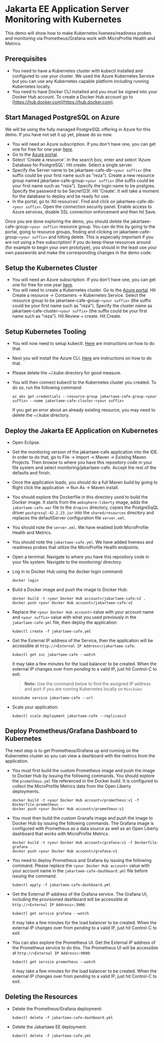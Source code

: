 # Jakarta EE Application Server Monitoring with Kubernetes

This demo will show how to make Kubernetes liveness/readiness probes and monitoring via Prometheus/Grafana work with MicroProfile Health and Metrics.

## Prerequisites

- You need to have a Kubernetes cluster with kubectl installed and configured to use your cluster. We used the Azure Kubernetes Service but you can use any Kubernetes capable platform including running Kubernetes locally.
- You need to have Docker CLI installed and you must be signed into your Docker Hub account. To create a Docker Hub account go to [https://hub.docker.com](https://hub.docker.com).

## Start Managed PostgreSQL on Azure
We will be using the fully managed PostgreSQL offering in Azure for this demo. If you have not set it up yet, please do so now. 

* You will need an Azure subscription. If you don't have one, you can get one for free for one year [here](https://azure.microsoft.com/en-us/free).
* Go to the [Azure portal](http://portal.azure.com).
* Select 'Create a resource'. In the search box, enter and select 'Azure Database for PostgreSQL'. Hit create. Select a single server.
* Specify the Server name to be jakartaee-cafe-db-`<your suffix>` (the suffix could be your first name such as "reza"). Create a new resource group named jakartaee-cafe-group-`<your suffix>` (the suffix could be your first name such as "reza"). Specify the login name to be postgres. Specify the password to be Secret123!. Hit 'Create'. It will take a moment for the database to deploy and be ready for use.
* In the portal, go to 'All resources'. Find and click on jakartaee-cafe-db-`<your suffix>`. Open the connection security panel. Enable access to Azure services, disable SSL connection enforcement and then hit Save.

Once you are done exploring the demo, you should delete the jakartaee-cafe-group-`<your suffix>` resource group. You can do this by going to the portal, going to resource groups, finding and clicking on jakartaee-cafe-group-`<your suffix>` and hitting delete. This is especially important if you are not using a free subscription! If you do keep these resources around (for example to begin your own prototype), you should in the least use your own passwords and make the corresponding changes in the demo code.

## Setup the Kubernetes Cluster
* You will need an Azure subscription. If you don't have one, you can get one for free for one year [here](https://azure.microsoft.com/en-us/free).
* You will need to create a Kubernetes cluster. Go to the [Azure portal](http://portal.azure.com). Hit Create a resource -> Containers -> Kubernetes Service. Select the resource group to be jakartaee-cafe-group-`<your suffix>` (the suffix could be your first name such as "reza"). Specify the cluster name as jakartaee-cafe-cluster-`<your suffix>` (the suffix could be your first name such as "reza"). Hit Review + create. Hit Create.

## Setup Kubernetes Tooling
* You will now need to setup kubectl. [Here](https://kubernetes.io/docs/tasks/tools/install-kubectl/) are instructions on how to do that.
* Next you will install the Azure CLI. [Here](https://docs.microsoft.com/en-us/cli/azure/install-azure-cli?view=azure-cli-latest) are instructions on how to do that.
* Please delete the ~/.kube directory for good measure.
* You will then connect kubectl to the Kubernetes cluster you created. To do so, run the following command:

   ```
   az aks get-credentials --resource-group jakartaee-cafe-group-<your suffix> --name jakartaee-cafe-cluster-<your suffix>
   ```
  If you get an error about an already existing resource, you may need to delete the ~/.kube directory. 

## Deploy the Jakarta EE Application on Kubernetes
* Open Eclipse.
* Get the monitoring version of the jakartaee-cafe application into the IDE. In order to do that, go to File -> Import -> Maven -> Existing Maven Projects. Then browse to where you have this repository code in your file system and select monitoring/jakartaee-cafe. Accept the rest of the defaults and finish.
* Once the application loads, you should do a full Maven build by going to Right click the application -> Run As -> Maven install.
* You should explore the Dockerfile in this directory used to build the Docker image. It starts from the `websphere-liberty` image, adds the `jakartaee-cafe.war` file to the `dropins` directory, copies the PostgreSqQL driver `postgresql-42.2.23.jar` into the `shared/resources` directory and replaces the defaultServer configuration file `server.xml`.
* You should note the `server.xml`. We have enabled both MicroProfile Health and Metrics.
* You should note the `jakartaee-cafe.yml`. We have added liveness and readiness probes that utilize the MicroProfile Health endpoints.
* Open a terminal. Navigate to where you have this repository code in your file system. Navigate to the monitoring/ directory.
* Log in to Docker Hub using the docker login command:
   ```
   docker login
   ```
* Build a Docker image and push the image to Docker Hub:
   ```
   docker build -t <your Docker Hub account>/jakartaee-cafe:v2 .
   docker push <your Docker Hub account>/jakartaee-cafe:v2
   ```
* Replace the `<your Docker Hub account>` value with your account name and `<your suffix>` value with what you used previously in the `jakartaee-cafe.yml` file, then deploy the application:
   ```
   kubectl create -f jakartaee-cafe.yml
   ```

* Get the External IP address of the Service, then the application will be accessible at `http://<External IP Address>/jakartaee-cafe`:
   ```
   kubectl get svc jakartaee-cafe --watch
   ```
  It may take a few minutes for the load balancer to be created. When the external IP changes over from *pending* to a valid IP, just hit Control-C to exit.

   > **Note:** Use the command below to find the assigned IP address and port if you are running Kubernetes locally on `Minikube`:

 	```
 	minikube service jakartaee-cafe --url
 	```
* Scale your application:
   ```
   kubectl scale deployment jakartaee-cafe --replicas=3
   ```

## Deploy Prometheus/Grafana Dashboard to Kubernetes
The next step is to get Prometheus/Grafana up and running on the Kubernetes cluster so you can view a dashboard with the metrics from the application.

* You must first build the custom Prometheus image and push the image to Docker Hub by issuing the following commands. You should explore the `prometheus.yml` file referenced in the Docker build. It is configured to collect the MicroProfile Metrics data from the Open Liberty deployments.
   ```
   docker build -t <your Docker Hub account>/prometheus:v1 -f Dockerfile-prometheus .
   docker push <your Docker Hub account>/prometheus:v1
   ```

* You must then build the custom Granafa image and push the image to Docker Hub by issuing the following commands. The Grafana image is configured with Prometheus as a data source as well as an Open Liberty dashboard that works with MicroProfile Metrics.
   ```
   docker build -t <your Docker Hub account>/grafana:v1 -f Dockerfile-grafana .
   docker push <your Docker Hub account>/grafana:v1
   ```   
* You need to deploy Prometheus and Grafana by issuing the following command. Please replace the `<your Docker Hub account>` value with your account name in the `jakartaee-cafe-dashboard.yml` file before issuing the command.
   ```
   kubectl apply -f jakartaee-cafe-dashboard.yml
   ```
* Get the External IP address of the Grafana service. The Grafana UI, including the provisioned dashboard will be accessible at `http://<External IP Address>:3000`:
   ```
   kubectl get service grafana --watch
   ```
  It may take a few minutes for the load balancer to be created. When the external IP changes over from *pending* to a valid IP, just hit Control-C to exit.

* You can also explore the Prometheus UI. Get the External IP address of the Prometheus service to do this. The Prometheus UI will be accessible at `http://<External IP Address>:9090`:
   ```
   kubectl get service prometheus --watch
   ```
  It may take a few minutes for the load balancer to be created. When the external IP changes over from *pending* to a valid IP, just hit Control-C to exit.

## Deleting the Resources
* Delete the Prometheus/Grafana deployment:
   ```
   kubectl delete -f jakartaee-cafe-dashboard.yml
   ```

* Delete the Jakartaee EE deployment:
   ```
   kubectl delete -f jakartaee-cafe.yml
   ```
